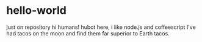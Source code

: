 # hello-world
just on repository
hi humans!
hubot here, i like node.js and coffeescript
I've had tacos on the moon and find them far superior to Earth tacos.
